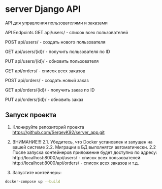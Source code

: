 # server Django API

API для управления пользователями и заказами

API Endpoints
GET api/users/ - список всех пользователей

POST api/users/ - создать нового пользователя

GET api/users/{id}/ - получить пользователя по ID

PUT api/users/{id}/ - обновить пользователя

GET api/orders/ - список всех заказов

POST api/orders/ - создать новый заказ

GET api/orders/{id}/ - получить заказ по ID

PUT api/orders/{id}/ - обновить заказ



## Запуск проекта

1. Клонируйте репозиторий проекта https://github.com/SergeyK92/server_app.git

2. ВНИМАНИЕ!!!
2.1. Убедитесь, что Docker установлен и запущен на вашей системе
2.2. Миграции в БД выполнятся автоматически.
2.2 После запуска контейнеров приложение будет доступно по адресу:
    http://localhost:8000/api/users/ - список всех пользователей
    http://localhost:8000/api/orders/ - список всех заказов и т.д.


3. Запустите контейнеры:
```bash
docker-compose up --build
